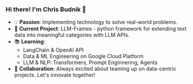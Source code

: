 ### Hi there! I'm Chris Budnik 👋

- 💡 **Passion**: Implementing technology to solve real-world problems.
- 🚀 **Current Project**: LLM-Frames - python framework for extending text data into meaningful categories with LLM APIs.
- 📚 **Learning**:
  - LangChain & OpenAI API
  - Data & ML Engineering on Google Cloud Platform
  - LLM & NLP: Transformers, Prompt Enginnering, Agents
- 🤝 **Collaboration**: Always excited about teaming up on data-centric projects. Let's innovate together!

<!---
chrisbudnik/chrisbudnik is a ✨ special ✨ repository because its `README.md` (this file) appears on your GitHub profile.
You can click the Preview link to take a look at your changes.
--->
